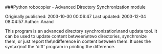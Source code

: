 ###Python robocopier - Advanced Directory Synchronization module

Originally published: 2003-10-30 00:06:47
Last updated: 2003-12-04 08:04:57
Author: Anand 

This program is an advanced directory synchronization\nand update tool. It can be used to update content between\ntwo directories, synchronize them, or just report the\ndifference in content between them. It uses the syntax\nof the 'diff' program in printing the difference.